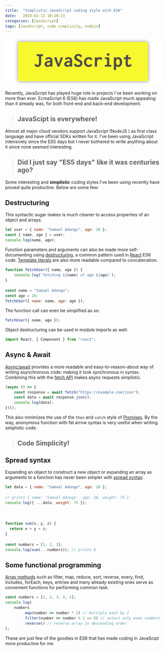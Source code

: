 ```yaml
---
title:  "Simplistic JavaScript coding style with ES6"
date:   2018-02-13 10:20:23
categories: [JavaScript]
tags: [JavaScript, code simplicity, nodejs]
---
```


![JavaScript](/images/javascript.png) 

Recently, JavaScript has played huge role in projects I've been working on more than ever. EcmaScript 6 (ES6) has made JavaScript much appealing than it already was, for both front-end and back-end development.

> ## JavaScipt is everywhere!

Almost all major cloud vendors support JavaScript (NodeJS ) as first class language and have official SDKs written for it. I've been using JavaScript intensively since the ES5 days but I never bothered to write anything about it since none seemed interesting.

> ## Did I just say "ES5 days" like it was centuries ago?

Some interesting and **simplistic** coding styles I've been using recently have proved quite productive. Below are some few:

## Destructuring

This syntactic sugar makes is much cleaner to access properties of an object and arrays.

```js
let user = { name: "Samuel Adongo", age: 28 };
const { name, age } = user;
console.log(name, age);
```

Function parameters and arguments can also be made more self-documenting using [destructuring](https://developer.mozilla.org/en-US/docs/Web/JavaScript/Reference/Operators/Destructuring_assignment), a common pattern used in [React](https://reactjs.org/) ES6 code. [Template literals](https://developer.mozilla.org/en-US/docs/Web/JavaScript/Reference/Template_literals) are also more readable compared to concatenation.

```js
function fetchUser({ name, age }) {
    console.log(`fetching ${name} of age ${age}`);
}

const name = "Samuel Adongo";
const age = 28;
fetchUser({ name: name, age: age });
```

The function call can even be simplified as so:

```js
fetchUser({ name, age });
```

Object destructuring can be used in module imports as well:

```js
import React, { Component } from "react";
```

## Async & Await

[Async/await](https://developer.mozilla.org/en-US/docs/Web/JavaScript/Reference/Statements/async_function) provides a more readable and easy-to-reason-about way of writing asynchronous code: making it look synchronous in syntax. Combining this with the [fetch API](https://developer.mozilla.org/en-US/docs/Web/API/Fetch_API/Using_Fetch) makes async requests simplistic.

```js
(async () => {
    const response = await fetch("https://example.com/json");
    const data = await response.json();
    console.log(data);
})();
```

This also minimizes the use of the `then` and `catch` style of [Promises](https://developer.mozilla.org/en-US/docs/Web/JavaScript/Guide/Using_promises). By the way, anonymous function with fat arrow syntax is very useful when writing simplistic code.

> ## Code Simplicity!

## Spread syntax

Expanding an object to construct a new object or expanding an array as arguments to a function has never been simpler with [spread syntax](https://developer.mozilla.org/en-US/docs/Web/JavaScript/Reference/Operators/Spread_syntax):

```js
let data = { name: "Samuel Adongo", age: 28 };

// prints { name: 'Samuel Adongo', age: 28, weight: 75 }
console.log({ ...data, weight: 75 });



function sum(x, y, z) {
  return x + y + z;
}

const numbers = [1, 2, 3];
console.log(sum(...numbers)); // prints 6
```

## Some functional programming

[Array methods](https://developer.mozilla.org/en-US/docs/Web/JavaScript/Reference/Global_Objects/Array) such as filter, map, reduce, sort, reverse, every, find, includes, forEach, keys, entries and many already existing ones serve as convenient functions for performing common task.

```js
const numbers = [1, 2, 3, 4, 5];
console.log(
    numbers
        .map(number => number * 2) // multiply each by 2
        .filter(number => number % 2 == 0) // select only even numbers
        .reverse() // reverse array in descending order
);
```

These are just few of the goodies in ES6 that has made coding in JavaScipt  more productive for me.
